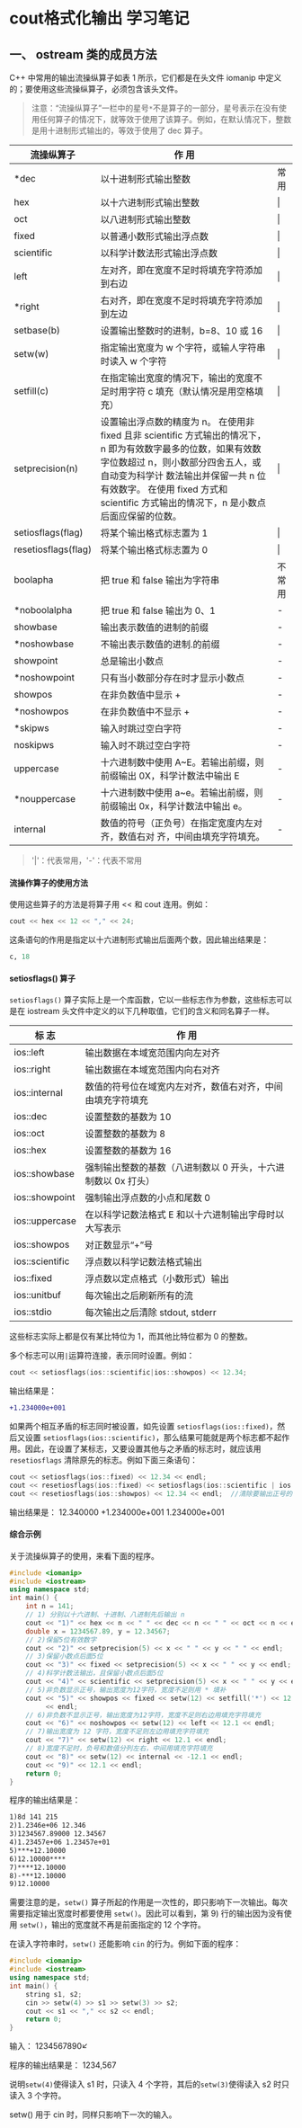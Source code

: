 # cout格式化输出 学习笔记

## 一、 **ostream 类的成员方法**

C++ 中常用的输出流操纵算子如表 1 所示，它们都是在头文件 iomanip 中定义的；要使用这些流操纵算子，必须包含该头文件。

> 注意：“流操纵算子”一栏中的星号`*`不是算子的一部分，星号表示在没有使用任何算子的情况下，就等效于使用了该算子。例如，在默认情况下，整数是用十进制形式输出的，等效于使用了 dec 算子。

| 流操纵算子          | 作 用                                                        |        |
| ------------------- | ------------------------------------------------------------ | ------ |
| *dec                | 以十进制形式输出整数                                         | 常用   |
| hex                 | 以十六进制形式输出整数                                       | \|     |
| oct                 | 以八进制形式输出整数                                         | \|     |
| fixed               | 以普通小数形式输出浮点数                                     | \|     |
| scientific          | 以科学计数法形式输出浮点数                                   | \|     |
| left                | 左对齐，即在宽度不足时将填充字符添加到右边                   | \|     |
| *right              | 右对齐，即在宽度不足时将填充字符添加到左边                   | \|     |
| setbase(b)          | 设置输出整数时的进制，b=8、10 或 16                          | \|     |
| setw(w)             | 指定输出宽度为 w 个字符，或输人字符串时读入 w 个字符         | \|     |
| setfill(c)          | 在指定输出宽度的情况下，输出的宽度不足时用字符 c 填充（默认情况是用空格填充） | \|     |
| setprecision(n)     | 设置输出浮点数的精度为 n。 在使用非 fixed 且非 scientific 方式输出的情况下，n 即为有效数字最多的位数，如果有效数字位数超过 n，则小数部分四舍五人，或自动变为科学计 数法输出并保留一共 n 位有效数字。 在使用 fixed 方式和 scientific 方式输出的情况下，n 是小数点后面应保留的位数。 | \|     |
| setiosflags(flag)   | 将某个输出格式标志置为 1                                     | \|     |
| resetiosflags(flag) | 将某个输出格式标志置为 0                                     | \|     |
| boolapha            | 把 true 和 false 输出为字符串                                | 不常用 |
| *noboolalpha        | 把 true 和 false 输出为 0、1                                 | -      |
| showbase            | 输出表示数值的进制的前缀                                     | -      |
| *noshowbase         | 不输出表示数值的进制.的前缀                                  | -      |
| showpoint           | 总是输出小数点                                               | -      |
| *noshowpoint        | 只有当小数部分存在时才显示小数点                             | -      |
| showpos             | 在非负数值中显示 +                                           | -      |
| *noshowpos          | 在非负数值中不显示 +                                         | -      |
| *skipws             | 输入时跳过空白字符                                           | -      |
| noskipws            | 输入时不跳过空白字符                                         | -      |
| uppercase           | 十六进制数中使用 A~E。若输出前缀，则前缀输出 0X，科学计数法中输出 E | -      |
| *nouppercase        | 十六进制数中使用 a~e。若输出前缀，则前缀输出 0x，科学计数法中输出 e。 | -      |
| internal            | 数值的符号（正负号）在指定宽度内左对齐，数值右对 齐，中间由填充字符填充。 | -      |

> '|'：代表常用，'-'：代表不常用

#### 流操作算子的使用方法

使用这些算子的方法是将算子用 << 和 cout 连用。例如：

```cpp
cout << hex << 12 << "," << 24;
```

这条语句的作用是指定以十六进制形式输出后面两个数，因此输出结果是：

```r
c, 18
```

#### setiosflags() 算子

`setiosflags()` 算子实际上是一个库函数，它以一些标志作为参数，这些标志可以是在 iostream 头文件中定义的以下几种取值，它们的含义和同名算子一样。

| 标 志           | 作 用                                                        |
| --------------- | ------------------------------------------------------------ |
| ios::left       | 输出数据在本域宽范围内向左对齐                               |
| ios::right      | 输出数据在本域宽范围内向右对齐                               |
| ios::internal   | 数值的符号位在域宽内左对齐，数值右对齐，中间由填充字符填充   |
| ios::dec        | 设置整数的基数为 10                                          |
| ios::oct        | 设置整数的基数为 8                                           |
| ios::hex        | 设置整数的基数为 16                                          |
| ios::showbase   | 强制输出整数的基数（八进制数以 0 开头，十六进制数以 0x 打头） |
| ios::showpoint  | 强制输出浮点数的小点和尾数 0                                 |
| ios::uppercase  | 在以科学记数法格式 E 和以十六进制输出字母时以大写表示        |
| ios::showpos    | 对正数显示“+”号                                              |
| ios::scientific | 浮点数以科学记数法格式输出                                   |
| ios::fixed      | 浮点数以定点格式（小数形式）输出                             |
| ios::unitbuf    | 每次输出之后刷新所有的流                                     |
| ios::stdio      | 每次输出之后清除 stdout, stderr                              |

这些标志实际上都是仅有某比特位为 1，而其他比特位都为 0 的整数。

多个标志可以用`|`运算符连接，表示同时设置。例如：

```cpp
cout << setiosflags(ios::scientific|ios::showpos) << 12.34;
```

输出结果是：

```diff
+1.234000e+001
```

如果两个相互矛盾的标志同时被设置，如先设置 `setiosflags(ios::fixed)`，然后又设置 `setiosflags(ios::scientific)`，那么结果可能就是两个标志都不起作用。因此，在设置了某标志，又要设置其他与之矛盾的标志时，就应该用 `resetiosflags` 清除原先的标志。例如下面三条语句：

```cpp
cout << setiosflags(ios::fixed) << 12.34 << endl;
cout << resetiosflags(ios::fixed) << setiosflags(ios::scientific | ios::showpos) << 12.34 << endl;
cout << resetiosflags(ios::showpos) << 12.34 << endl;  //清除要输出正号的标志
```

输出结果是：
12.340000
+1.234000e+001
1.234000e+001

#### 综合示例

关于流操纵算子的使用，来看下面的程序。

```cpp
#include <iomanip>
#include <iostream>
using namespace std;
int main() {
    int n = 141;
    // 1) 分别以十六进制、十进制、八进制先后输出 n
    cout << "1)" << hex << n << " " << dec << n << " " << oct << n << endl;
    double x = 1234567.89, y = 12.34567;
    // 2)保留5位有效数字
    cout << "2)" << setprecision(5) << x << " " << y << " " << endl;
    // 3)保留小数点后面5位
    cout << "3)" << fixed << setprecision(5) << x << " " << y << endl;
    // 4)科学计数法输出，且保留小数点后面5位
    cout << "4)" << scientific << setprecision(5) << x << " " << y << endl;
    // 5)非负数显示正号，输出宽度为12字符，宽度不足则用 * 填补
    cout << "5)" << showpos << fixed << setw(12) << setfill('*') << 12.1
         << endl;
    // 6)非负数不显示正号，输出宽度为12字符，宽度不足则右边用填充字符填充
    cout << "6)" << noshowpos << setw(12) << left << 12.1 << endl;
    // 7)输出宽度为 12 字符，宽度不足则左边用填充字符填充
    cout << "7)" << setw(12) << right << 12.1 << endl;
    // 8)宽度不足时，负号和数值分列左右，中间用填充字符填充
    cout << "8)" << setw(12) << internal << -12.1 << endl;
    cout << "9)" << 12.1 << endl;
    return 0;
}
```

程序的输出结果是：

```markdown
1)8d 141 215
2)1.2346e+06 12.346
3)1234567.89000 12.34567
4)1.23457e+06 1.23457e+01
5)***+12.10000
6)12.10000****
7)****12.10000
8)-***12.10000
9)12.10000
```

需要注意的是，`setw()` 算子所起的作用是一次性的，即只影响下一次输出。每次需要指定输出宽度时都要使用 `setw()`。因此可以看到，第 9) 行的输出因为没有使用 `setw()`，输出的宽度就不再是前面指定的 12 个字符。

在读入字符串时，`setw()` 还能影响 `cin` 的行为。例如下面的程序：

```cpp
#include <iomanip>
#include <iostream>
using namespace std;
int main() {
    string s1, s2;
    cin >> setw(4) >> s1 >> setw(3) >> s2;
    cout << s1 << "," << s2 << endl;
    return 0;
}
```

输入：
1234567890↙

程序的输出结果是：
1234,567

说明`setw(4)`使得读入 s1 时，只读入 4 个字符，其后的`setw(3)`使得读入 s2 时只读入 3 个字符。

setw() 用于 cin 时，同样只影响下一次的输入。